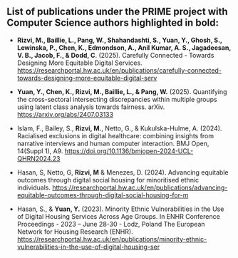 ## List of publications under the PRIME project with Computer Science authors highlighted in bold:

* **Rizvi, M., Baillie, L., Pang, W., Shahandashti, S., Yuan, Y., Ghosh, S., Lewinska, P., Chen, K., Edmondson, A., Anil Kumar, A. S., Jagadeesan, V. B., Jacob, F., & Dodd, C**. (2025). Carefully Connected - Towards Designing More Equitable Digital Services. https://researchportal.hw.ac.uk/en/publications/carefully-connected-towards-designing-more-equitable-digital-serv

* **Yuan, Y., Chen, K., Rizvi, M., Baillie, L., & Pang, W.** (2025). Quantifying the cross-sectoral intersecting discrepancies within multiple groups using latent class analysis towards fairness. arXiv. https://arxiv.org/abs/2407.03133 

* Islam, F., Bailey, S., **Rizvi, M.**, Netto, G., & Kukulska-Hulme, A. (2024). Racialised exclusions in digital healthcare: combining insights from narrative interviews and human computer interaction. BMJ Open, 14(Suppl 1), A9. https://doi.org/10.1136/bmjopen-2024-UCL-QHRN2024.23

* Hasan, S, Netto, G, **Rizvi, M** & Menezes, D. (2024). Advancing equitable outcomes through digital social housing for minoritised ethnic individuals. https://researchportal.hw.ac.uk/en/publications/advancing-equitable-outcomes-through-digital-social-housing-for-m

* Hasan, S., & **Yuan, Y.** (2023). Minority Ethnic Vulnerabilities in the Use of Digital Housing Services Across Age Groups. In ENHR Conference Proceedings - 2023 – June 28-30 - Lodz, Poland The European Network for Housing Research (ENHR). https://researchportal.hw.ac.uk/en/publications/minority-ethnic-vulnerabilities-in-the-use-of-digital-housing-ser 
